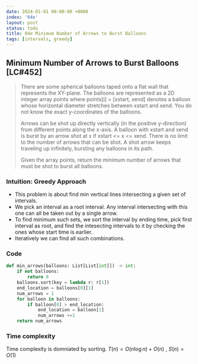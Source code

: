 ```yaml
---
date: 2024-01-01 00:00:00 +0000
index: '04e'
layout: post
status: todo
title: 04e Minimum Number of Arrows to Burst Balloons
tags: [intervals, greedy]
---
```


## Minimum Number of Arrows to Burst Balloons [LC#452]
> There are some spherical balloons taped onto a flat wall that represents the XY-plane. The balloons are represented as a 2D integer array points where points[i] = [xstart, xend] denotes a balloon whose horizontal diameter stretches between xstart and xend. You do not know the exact y-coordinates of the balloons.
> 
> Arrows can be shot up directly vertically (in the positive y-direction) from different points along the x-axis. A balloon with xstart and xend is burst by an arrow shot at x if xstart <= x <= xend. There is no limit to the number of arrows that can be shot. A shot arrow keeps traveling up infinitely, bursting any balloons in its path.
>  
> Given the array points, return the minimum number of arrows that must be shot to burst all balloons.
 
### Intuition: Greedy Approach
- This problem is about find min vertical lines intersecting a given set of intervals. 
- We pick an interval as a root interval. Any interval intersecting with this one can all be taken out by a single arrow. 
- To find minimum such sets, we sort the interval by ending time, pick first interval as root, and find the intesecting intervals to it by checking the ones whose start time is earlier.
- Iteratively we can find all such combinations. 

### Code

```python
def min_arrows(balloons: List[List[int]]) -> int:
    if not balloons:
        return 0
    balloons.sort(key = lambda r: r[1])
    end_location = balloons[0][1]
    num_arrows = 1
    for balloon in balloons:
        if balloon[0] > end_location:
            end_location = balloon[1]
            num_arrows +=1
    return num_arrows
```

### Time complexity
Time complexity is domniated by sorting. $T(n) = O(n \log n) + O(n)$ , $S(n) = O(1)$